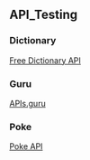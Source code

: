 ## API_Testing
### Dictionary
[Free Dictionary API](https://dictionaryapi.dev/)

### Guru

[APIs.guru](https://apis.guru/api-doc/)

### Poke

[Poke API](https://pokeapi.co/api/v2/pokemon/ditto)
